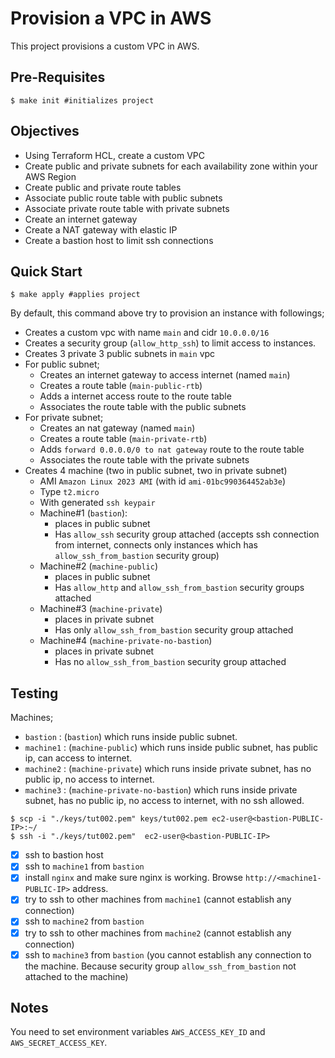 # Provision a VPC in AWS
This project provisions a custom VPC in AWS. 

## Pre-Requisites
```console
$ make init #initializes project
```

## Objectives
- Using Terraform HCL, create a custom VPC
- Create public and private subnets for each availability zone within your AWS Region
- Create public and private route tables
- Associate public route table with public subnets
- Associate private route table with private subnets
- Create an internet gateway
- Create a NAT gateway with elastic IP
- Create a bastion host to limit ssh connections

## Quick Start
```console
$ make apply #applies project
```
By default, this command above try to provision an instance with followings;
- Creates a custom vpc with name `main` and cidr `10.0.0.0/16`
- Creates a security group (`allow_http_ssh`) to limit access to instances.
- Creates 3 private 3 public subnets in `main` vpc
- For public subnet;
    - Creates an internet gateway to access internet (named `main`)
    - Creates a route table (`main-public-rtb`)
    - Adds a internet access route to the route table 
    - Associates the route table with the public subnets
- For private subnet;
    - Creates an nat gateway (named `main`)
    - Creates a route table (`main-private-rtb`)
    - Adds `forward 0.0.0.0/0 to nat gateway` route to the route table 
    - Associates the route table with the private subnets
- Creates 4 machine (two in public subnet, two in private subnet)
    -  AMI `Amazon Linux 2023 AMI` (with id `ami-01bc990364452ab3e`) 
    -  Type `t2.micro` 
    -  With generated `ssh keypair`
    - Machine#1 (`bastion`):
        - places in public subnet
        - Has `allow_ssh` security group attached (accepts ssh connection from internet, connects only instances which has `allow_ssh_from_bastion` security group)
    - Machine#2 (`machine-public`)
        - places in public subnet
        - Has `allow_http` and `allow_ssh_from_bastion` security groups attached
    - Machine#3 (`machine-private`)
        - places in private subnet
        - Has only `allow_ssh_from_bastion` security group attached
    - Machine#4 (`machine-private-no-bastion`)
        - places in private subnet
        - Has no `allow_ssh_from_bastion` security group attached

## Testing
Machines;
- `bastion`  : (`bastion`) which runs inside public subnet.
- `machine1` : (`machine-public`)  which runs inside public subnet, has public ip, can access to internet.
- `machine2` : (`machine-private`) which runs inside private subnet, has no public ip, no access to internet.
- `machine3` : (`machine-private-no-bastion`) which runs inside private subnet, has no public ip, no access to internet, with no ssh allowed.

```console
$ scp -i "./keys/tut002.pem" keys/tut002.pem ec2-user@<bastion-PUBLIC-IP>:~/
$ ssh -i "./keys/tut002.pem"  ec2-user@<bastion-PUBLIC-IP>
```
- [x] ssh to bastion host
- [x] ssh to `machine1` from `bastion`
- [x] install `nginx` and make sure nginx is working. Browse `http://<machine1-PUBLIC-IP>` address.
- [x] try to ssh to other machines from `machine1` (cannot establish any connection)
- [x] ssh to `machine2` from `bastion`
- [x] try to ssh to other machines from `machine2` (cannot establish any connection)
- [x] ssh to `machine3` from `bastion` (you cannot establish any connection to the machine. Because security group `allow_ssh_from_bastion` not attached to the machine)

## Notes
You need to set environment variables `AWS_ACCESS_KEY_ID` and `AWS_SECRET_ACCESS_KEY`.